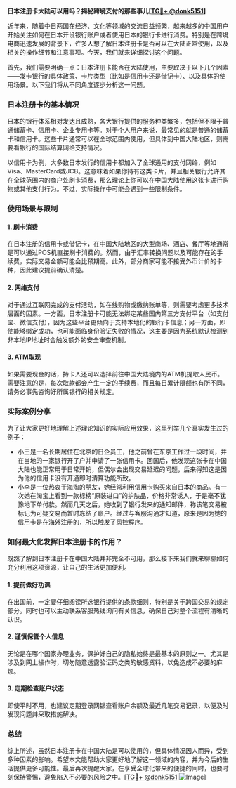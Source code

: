 **日本注册卡大陆可以用吗？揭秘跨境支付的那些事儿[[TG💪+ @donk5151](https://t.me/s/donk5151)]**

近年来，随着中日两国在经济、文化等领域的交流日益频繁，越来越多的中国用户开始关注如何在日本开设银行账户或者使用日本的银行卡进行消费。特别是在跨境电商迅速发展的背景下，许多人想了解日本注册卡是否可以在大陆正常使用，以及相关的操作细节和注意事项。今天，我们就来详细探讨这个问题。

首先，我们需要明确一点：日本注册卡能否在大陆使用，主要取决于以下几个因素——发卡银行的具体政策、卡片类型（比如是信用卡还是借记卡）、以及具体的使用场景。以下我们将从不同角度逐步分析这一问题。

### 日本注册卡的基本情况

日本的银行体系相对发达且成熟，各大银行提供的服务种类繁多，包括但不限于普通储蓄卡、信用卡、企业专用卡等。对于个人用户来说，最常见的就是普通的储蓄卡和信用卡。这些卡片通常可以在全球范围内使用，但具体到中国大陆地区，则需要看银行的国际结算网络支持情况。

以信用卡为例，大多数日本发行的信用卡都加入了全球通用的支付网络，例如Visa、MasterCard或JCB。这意味着如果你持有这类卡片，并且相关银行允许其在全球范围内的商户处刷卡消费，那么理论上你可以在中国大陆使用这张卡进行购物或其他支付行为。不过，实际操作中可能会遇到一些限制条件。

### 使用场景与限制

#### 1. 刷卡消费
在日本注册的信用卡或借记卡，在中国大陆地区的大型商场、酒店、餐厅等地通常是可以通过POS机直接刷卡消费的。然而，由于汇率转换问题以及可能存在的手续费，实际交易金额可能会比预期高。此外，部分商家可能不接受外币计价的卡种，因此建议提前确认清楚。

#### 2. 网络支付
对于通过互联网完成的支付活动，如在线购物或缴纳账单等，则需要考虑更多技术层面的因素。一方面，日本注册卡可能无法绑定某些国内第三方支付平台（如支付宝、微信支付），因为这些平台更倾向于支持本地化的银行卡信息；另一方面，即使能够绑定成功，也可能面临身份验证失败的情况，这主要是因为系统默认检测到非本地IP地址时会触发额外的安全审查机制。

#### 3. ATM取现
如果需要现金的话，持卡人还可以选择前往中国大陆境内的ATM机提取人民币。需要注意的是，每次取款都会产生一定的手续费，而且每日累计限额也有所不同，请务必事先咨询好所属银行的相关规定。

### 实际案例分享

为了让大家更好地理解上述理论知识的实际应用效果，这里列举几个真实发生过的例子：

- 小王是一名长期居住在北京的日企员工，他之前曾在东京工作过一段时间，并在当地的一家银行开了户并申请了一张信用卡。回国后，他发现这张卡在中国大陆也能正常用于日常开销，但偶尔会出现交易延迟的问题，后来得知这是因为他的信用卡没有开通即时清算功能所致。
- 小李是一位热衷于海淘的朋友，她经常利用信用卡购买来自日本的商品。有一次她在淘宝上看到一款标榜“原装进口”的护肤品，价格非常诱人，于是毫不犹豫地下单付款。然而几天之后，她收到了银行发来的通知邮件，称该笔交易被标记为可疑交易而暂时冻结了账户。经过与客服沟通才知道，原来是因为她的信用卡是在海外注册的，所以触发了风控程序。

### 如何最大化发挥日本注册卡的作用？

既然了解到日本注册卡在中国大陆并非完全不可用，那么接下来我们就来聊聊如何充分利用这项资源，让自己的生活更加便利。

#### 1. 提前做好功课
在出国前，一定要仔细阅读所选银行提供的条款细则，特别是关于跨国交易的规定部分。同时也可以主动联系客服热线询问有关信息，确保自己对整个流程有清晰的认识。

#### 2. 谨慎保管个人信息
无论是在哪个国家办理业务，保护好自己的隐私始终是最基本的原则之一。尤其是涉及到网上操作时，切勿随意透露验证码之类的敏感资料，以免造成不必要的麻烦。

#### 3. 定期检查账户状态
即使平时不用，也建议定期登录网银查看账户余额及最近几笔交易记录，以便及时发现问题并采取措施解决。

### 总结

综上所述，虽然日本注册卡在中国大陆是可以使用的，但具体情况因人而异，受到多种因素的影响。希望本文能帮助大家更好地了解这一领域的内容，并为今后的生活提供更多可能性。最后再次提醒大家，在享受全球化带来的便捷的同时，也要时刻保持警惕，避免陷入不必要的风险之中。[[TG💪+ @donk5151](https://t.me/s/donk5151) ![Image](https://i.postimg.cc/rwNCRYN7/Snipaste-2025-04-30-17-27-05.png)]